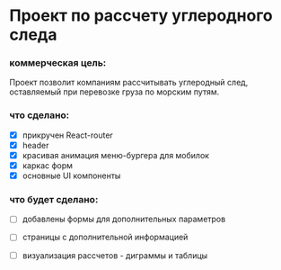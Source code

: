 # Проект по рассчету углеродного следа 

### коммерческая цель: 
Проект позволит компаниям рассчитывать углеродный след, оставляемый при перевозке груза по морским путям.

### что сделано:
- [X] прикручен React-router 
- [X] header
- [X] красивая анимация меню-бургера для мобилок
- [X] каркас форм
- [X] основные UI компоненты
    
### что будет сделано:
- [ ] добавлены формы для дополнительных параметров 
- [ ] страницы с дополнительной информацией
- [ ] визуализация рассчетов - диграммы и таблицы



